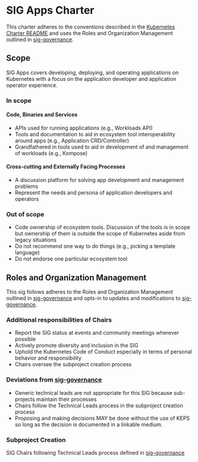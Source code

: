 # SIG Apps Charter

This charter adheres to the conventions described in the [Kubernetes Charter README] and uses
the Roles and Organization Management outlined in [sig-governance].

## Scope

SIG Apps covers developing, deploying, and operating applications on Kubernetes with a focus on the application developer and application operator experience.

### In scope

#### Code, Binaries and Services

- APIs used for running applications (e.g., Workloads API)
- Tools and documentation to aid in ecosystem tool interoperability around apps (e.g., Application CRD/Controller)
- Grandfathered in tools used to aid in development of and management of workloads (e.g., Kompose)

#### Cross-cutting and Externally Facing Processes

- A discussion platform for solving app development and management problems
- Represent the needs and persona of application developers and operators

### Out of scope

- Code ownership of ecosystem tools. Discussion of the tools is in scope but ownership of them is outside the scope of Kubernetes aside from legacy situations
- Do not recommend one way to do things (e.g., picking a template language)
- Do not endorse one particular ecosystem tool

## Roles and Organization Management

This sig follows adheres to the Roles and Organization Management outlined in [sig-governance]
and opts-in to updates and modifications to [sig-governance].

### Additional responsibilities of Chairs

- Report the SIG status at events and community meetings wherever possible
- Actively promote diversity and inclusion in the SIG
- Uphold the Kubernetes Code of Conduct especially in terms of personal behavior and responsibility
- Chairs oversee the subproject creation process

### Deviations from [sig-governance]

- Generic technical leads are not appropriate for this SIG because sub-projects maintain their processes
- Chairs follow the Technical Leads process in the subproject creation process
- Proposing and making decisions MAY be done without the use of KEPS so long as the decision is documented in a linkable medium.

### Subproject Creation

SIG Chairs following Technical Leads process defined in [sig-governance]

[sig-governance]: https://github.com/kubernetes/community/blob/master/committee-steering/governance/sig-governance.md
[sig-subprojects]: https://github.com/kubernetes/community/blob/master/sig-YOURSIG/README.md#subprojects
[Kubernetes Charter README]: https://github.com/kubernetes/community/blob/master/committee-steering/governance/README.md
